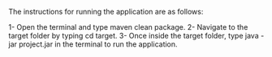 
The instructions for running the application are as follows:

1- Open the terminal and type maven clean package.
2- Navigate to the target folder by typing cd target.
3- Once inside the target folder, type java -jar project.jar in the terminal to run the application.
